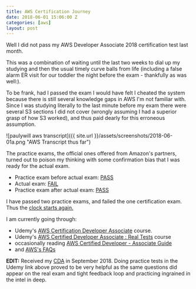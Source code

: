 ```yaml
---
title: AWS Certification Journey
date: 2018-06-01 15:06:00 Z
categories: [aws]
layout: post
---
```


Well I did not pass my AWS Developer Associate 2018 certification test last month.

This was a combination of waiting until the last two weeks to dial up my studying and then the usual timely curve balls from life (including a false alarm ER visit for our toddler the night before the exam - thankfully as was well:).

To be frank, had I passed the exam I would have felt I cheated the system because there is still several knowledge gaps in AWS I'm not familiar with. Since I was studying literally to the last minute before my exam there were several S3 sections I did not cover (wrongly assuming I had a superior grasp of how S3 worked), and thus paid dearly for this erroneous assumption.

![paulywill aws transcript]({{ site.url }}/assets/screenshots/2018-06-01a.png "AWS Transcript thus far")


The practice exams, the official ones offered from Amazon's partners, turned out to poison my thinking with some  confirmation bias that I was ready for the actual exam.

 * Practice exam before actual exam: [PASS](/assets/screenshots/2018-06-01b.png)
 * Actual exam: [FAIL](/assets/screenshots/2018-06-01c.png)
 * Practice exam after actual exam: [PASS](/assets/screenshots/2018-06-01d.png)


I have passed two practice exams, and failed the one certification exam. Thus the [clock starts again.](https://www.timeanddate.com/countdown/generic?iso=20180810T12&p0=1202&font=cursive)

I am currently going through:

* Udemy's [AWS Certification Developer Associate](https://www.udemy.com/aws-certified-developer-associate/) course.
* Udemy's [AWS Certified Developer Associate : Real Tests](https://www.udemy.com/real-tests-aws-certified-developer-associate/learn/v4/t/quiz/4412004/results?expanded=89055402) course
* occasionally reading [AWS Certified Developer - Associate Guide](https://amzn.to/2LcWiPt)
* and [AWS's FAQs](https://aws.amazon.com/faqs/)

**EDIT:**
Received my [CDA](/assets/aws/aws_cda.pdf) in September 2018. Doing practice tests in the Udemy link above proved to be very helpful as the same questions did appear on the real exam and tight feedback loop and practicing ingrained in the intel in deep.